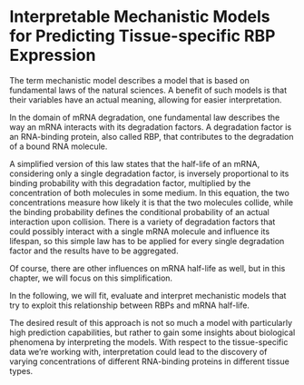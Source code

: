 Interpretable Mechanistic Models for Predicting Tissue-specific RBP Expression
===

The term mechanistic model describes a model that is based on fundamental laws of the natural sciences.
A benefit of such models is that their variables have an actual meaning, allowing for easier interpretation.

In the domain of mRNA degradation, one fundamental law describes the way an mRNA interacts with its degradation factors.
A degradation factor is an RNA-binding protein, also called RBP, that contributes to the degradation of a bound RNA molecule.

A simplified version of this law states that the half-life of an mRNA, considering only a single degradation factor, is inversely proportional to its binding probability with this degradation factor, multiplied by the concentration of both molecules in some medium.
In this equation, the two concentrations measure how likely it is that the two molecules collide, while the binding probability defines the conditional probability of an actual interaction upon collision.
There is a variety of degradation factors that could possibly interact with a single mRNA molecule and influence its lifespan, so this simple law has to be applied for every single degradation factor and the results have to be aggregated.

Of course, there are other influences on mRNA half-life as well, but in this chapter, we will focus on this simplification.

In the following, we will fit, evaluate and interpret mechanistic models that try to exploit this relationship between RBPs and mRNA half-life.

The desired result of this approach is not so much a model with particularly high prediction capabilities, but rather to gain some insights about biological phenomena by interpreting the models.
With respect to the tissue-specific data we’re working with, interpretation could lead to the discovery of varying concentrations of different RNA-binding proteins in different tissue types.
